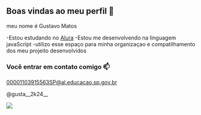 ## Boas vindas ao meu perfil 🖤

meu  nome é Gustavo Matos

-Estou estudando no [Alura](https://www.alura.com.br)
-Estou me desenvolvendo na linguagem javaScript
-utilizo esse espaço para minha organizaçao e compatilhamento dos meu projeito desenvolvidos

### Você entrar em contato comigo 📫

00001103915563SP@al.educacao.sp.gov.br

@gusta__2k24__

![](https://media1.tenor.com/m/OBbUAgMvizoAAAAC/baby.gif)
